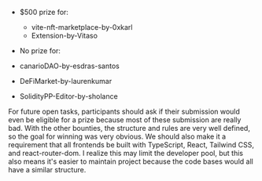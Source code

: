 - $500 prize for:
	- vite-nft-marketplace-by-0xkarl
	- Extension-by-Vitaso

- No prize for:
- canarioDAO-by-esdras-santos
- DeFiMarket-by-laurenkumar
- SolidityPP-Editor-by-sholance

For future open tasks, participants should ask if their submission would even be eligible for a prize because most of these submission are really bad. With the other bounties, the structure and rules are very well defined, so the goal for winning was very obvious. We should also make it a requirement that all frontends be built with TypeScript, React, Tailwind CSS, and react-router-dom. I realize this may limit the developer pool, but this also means it's easier to maintain project because the code bases would all have a similar structure.